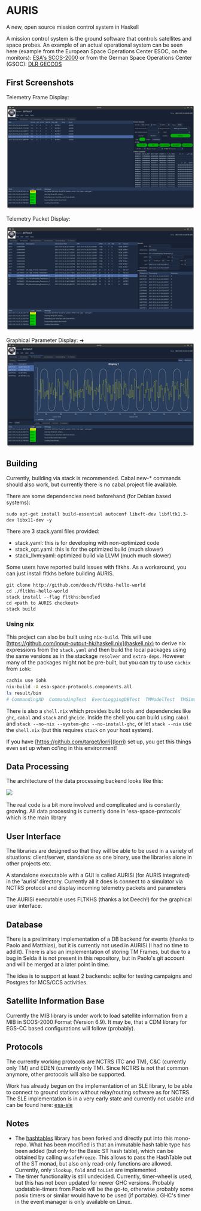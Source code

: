 # AURIS

A new, open source mission control system in Haskell

A mission control system is the ground software that controls satellites and space probes. An example of an actual operational system can be seen here (example from the European Space Operations Center ESOC, on the monitors): [ESA's SCOS-2000](https://www.esa.int/ESA_Multimedia/Images/2015/08/Mission_control_system)
or from the German Space Operations Center (GSOC): [DLR GECCOS](https://www.aerosieger.de/images/news_picupload/pic_sid13250-1-norm.jpg)

## First Screenshots

Telemetry Frame Display:

![TM Frame Display](screenshots/TMFrames.png)

Telemetry Packet Display:

![TM Packet Display](screenshots/TMPackets.png)

Graphical Parameter Display:
➜
![TM Parameter Display](screenshots/GRD.png)



## Building 

Currently, building via stack is recommended. Cabal new-* commands should also work, but currently there is no cabal.project file available. 

There are some dependencies need beforehand (for Debian based systems):

```
sudo apt-get install build-essential autoconf libxft-dev libfltk1.3-dev libx11-dev -y
```
There are 3 stack.yaml files provided:
 * stack.yaml: this is for developing with non-optimized code
 * stack_opt.yaml: this is for the optimized build (much slower)
 * stack_llvm:yaml: optimized build via LLVM (much much slower)

Some users have reported build issues with fltkhs. As a workaround, you can just install fltkhs before building AURIS.

```
git clone http://github.com/deech/fltkhs-hello-world
cd ./fltkhs-hello-world
stack install --flag fltkhs:bundled
cd <path to AURIS checkout>
stack build
```

### Using nix

This project can also be built using `nix-build`. This will use
[https://github.com/input-output-hk/haskell.nix](haskell.nix) to derive nix
expressions from the `stack.yaml` and then build the local packages using the
same versions as in the stackage `resolver` and `extra-deps`. However many of
the packages might not be pre-built, but you can try to use `cachix` from
`iohk`:

``` sh
cachix use iohk
nix-build -A esa-space-protocols.components.all
ls result/bin
# CommandingAD  CommandingTest  EventLoggingDBTest  TMModelTest  TMSimulatorTest  WriteConfig
```

There is also a `shell.nix` which provides build tools and dependencies like `ghc`, `cabal` and `stack` and `ghcide`. Inside the shell you can build using `cabal` and `stack --no-nix --system-ghc --no-install-ghc`, or let `stack --nix` use the `shell.nix` (but this requires `stack` on your host system).

If you have [https://github.com/target/lorri](lorri) set up, you get this things even set up when cd'ing in this environment!

## Data Processing

The architecture of the data processing backend looks like this:

![](./architecture.svg)

The real code is a bit more involved and complicated and is constantly growing. All data processing is currently done in 'esa-space-protocols' which is the main library

## User Interface 

The libraries are designed so that they will be able to be used in a variety of situations: client/server, standalone as one binary, use the libraries alone in other projects etc. 

A standalone executable with a GUI is called AURISi (for AURIS integrated) in the 'aurisi' directory. Currently all it does is connect to a simulator via NCTRS protocol and display incoming telemetry packets and parameters

The AURISi executable uses FLTKHS (thanks a lot Deech!) for the graphical user interface. 

## Database 

There is a preliminary implementation of a DB backend for events (thanks to Paolo and Matthias), but it is currently not used in AURISi (I had no time to add it). There is also an implementation of storing TM Frames, but due to a bug in Selda it is not present in this repository, but in Paolo's git account and will be merged at a later point in time. 

The idea is to support at least 2 backends: sqlite for testing campaigns and Postgres for MCS/CCS activities.

## Satellite Information Base

Currently the MIB library is under work to load satellite information from a MIB in SCOS-2000 Format (Version 6.9). It may be, that a CDM library for EGS-CC based configurations will follow (probably).

## Protocols

The currently working protocols are NCTRS (TC and TM), C&C (currently only TM) and EDEN (currently only TM). Since NCTRS is not that common anymore, other protocols will also be supported. 

Work has already begun on the implementation of an SLE library, to be able to connect to ground stations without relay/routing software as for NCTRS. The SLE implementation is in a very early state and currently not usable and can be found here: [esa-sle](https://github.com/oswald2/esa-sle)


## Notes

 * The [hashtables](https://github.com/gregorycollins/hashtables) library has been forked and directly put into this mono-repo. What has been modified is that an immutable hash table type has been added (but only for the Basic ST hash table), which can be obtained by calling `unsafeFreeze`. This allows to pass the HashTable out of the ST monad, but also only read-only functions are allowed. Currently, only `ilookup`, `fold` and `toList` are implemented.
 * The timer functionality is still undecided. Currently, timer-wheel is used, but this has not been updated for newer GHC versions. Probably updatable-timers from Paolo will be the go-to, otherwise probably some posix timers or similar would have to be used (if portable). GHC's timer in the event manager is only available on Linux.
